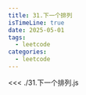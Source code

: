 ```yaml
---
title: 31.下一个排列
isTimeLine: true
date: 2025-05-01
tags:
  - leetcode
categories:
  - leetcode
---
```


<<< ./31.下一个排列.js
